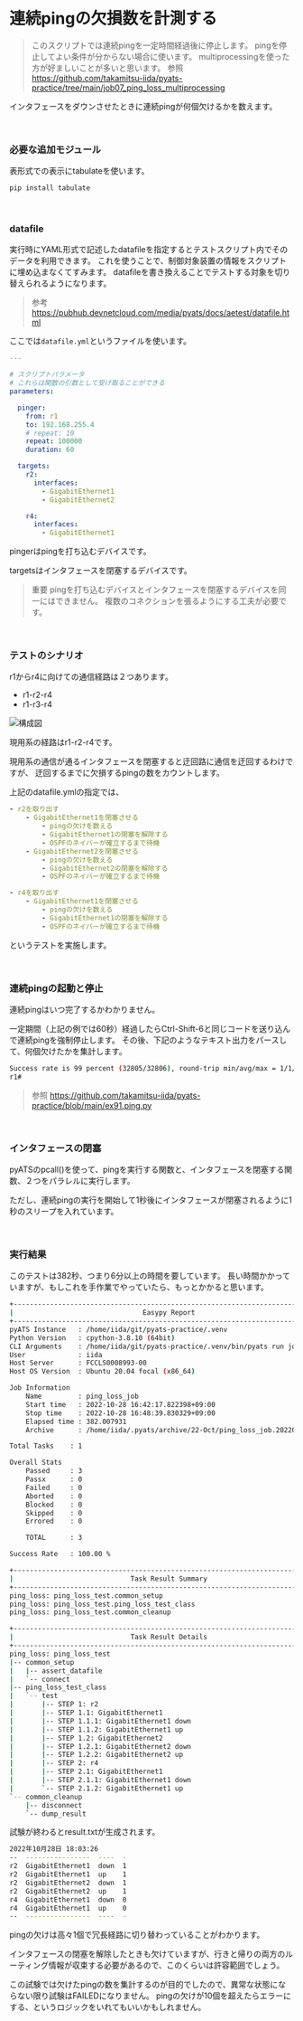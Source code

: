 # 連続pingの欠損数を計測する

> このスクリプトでは連続pingを一定時間経過後に停止します。
> pingを停止してよい条件が分からない場合に使います。
> multiprocessingを使った方が好ましいことが多いと思います。
> 参照
> https://github.com/takamitsu-iida/pyats-practice/tree/main/job07_ping_loss_multiprocessing

インタフェースをダウンさせたときに連続pingが何個欠けるかを数えます。

<br>

### 必要な追加モジュール

表形式での表示にtabulateを使います。

```bash
pip install tabulate
```

<br>

### datafile

実行時にYAML形式で記述したdatafileを指定するとテストスクリプト内でそのデータを利用できます。
これを使うことで、制御対象装置の情報をスクリプトに埋め込まなくてすみます。
datafileを書き換えることでテストする対象を切り替えられるようになります。

> 参考
> https://pubhub.devnetcloud.com/media/pyats/docs/aetest/datafile.html


ここでは`datafile.yml`というファイルを使います。

```YAML
---

# スクリプトパラメータ
# これらは関数の引数として受け取ることができる
parameters:

  pinger:
    from: r1
    to: 192.168.255.4
    # repeat: 10
    repeat: 100000
    duration: 60

  targets:
    r2:
      interfaces:
        - GigabitEthernet1
        - GigabitEthernet2

    r4:
      interfaces:
        - GigabitEthernet1
```

pingerはpingを打ち込むデバイスです。

targetsはインタフェースを閉塞するデバイスです。

> 重要
> pingを打ち込むデバイスとインタフェースを閉塞するデバイスを同一にはできません。
> 複数のコネクションを張るようにする工夫が必要です。


<br>

### テストのシナリオ

r1からr4に向けての通信経路は２つあります。

- r1-r2-r4
- r1-r3-r4

![構成図](https://takamitsu-iida.github.io/pyats-practice/img/fig1.PNG "構成図")

現用系の経路はr1-r2-r4です。

現用系の通信が通るインタフェースを閉塞すると迂回路に通信を迂回するわけですが、
迂回するまでに欠損するpingの数をカウントします。

上記のdatafile.ymlの指定では、

```YAML
- r2を取り出す
    - GigabitEthernet1を閉塞させる
        - pingの欠けを数える
        - GigabitEthernet1の閉塞を解除する
        - OSPFのネイバーが確立するまで待機
    - GigabitEthernet2を閉塞させる
        - pingの欠けを数える
        - GigabitEthernet2の閉塞を解除する
        - OSPFのネイバーが確立するまで待機

- r4を取り出す
    - GigabitEthernet1を閉塞させる
        - pingの欠けを数える
        - GigabitEthernet1の閉塞を解除する
        - OSPFのネイバーが確立するまで待機
```

というテストを実施します。

<br>

### 連続pingの起動と停止

連続pingはいつ完了するかわかりません。

一定期間（上記の例では60秒）経過したらCtrl-Shift-6と同じコードを送り込んで連続pingを強制停止します。
その後、下記のようなテキスト出力をパースして、何個欠けたかを集計します。

```bash
Success rate is 99 percent (32805/32806), round-trip min/avg/max = 1/1/46 ms
r1#
```

> 参照
> https://github.com/takamitsu-iida/pyats-practice/blob/main/ex91.ping.py

<br>

### インタフェースの閉塞

pyATSのpcall()を使って、pingを実行する関数と、インタフェースを閉塞する関数、２つをパラレルに実行します。

ただし、連続pingの実行を開始して1秒後にインタフェースが閉塞されるように1秒のスリープを入れています。

<br>

### 実行結果

このテストは382秒、つまり6分以上の時間を要しています。
長い時間かかっていますが、もしこれを手作業でやっていたら、もっとかかると思います。

```bash
+------------------------------------------------------------------------------+
|                                Easypy Report                                 |
+------------------------------------------------------------------------------+
pyATS Instance   : /home/iida/git/pyats-practice/.venv
Python Version   : cpython-3.8.10 (64bit)
CLI Arguments    : /home/iida/git/pyats-practice/.venv/bin/pyats run job ping_loss_job.py --testbed-file ../lab.yml
User             : iida
Host Server      : FCCLS0008993-00
Host OS Version  : Ubuntu 20.04 focal (x86_64)

Job Information
    Name         : ping_loss_job
    Start time   : 2022-10-28 16:42:17.822398+09:00
    Stop time    : 2022-10-28 16:48:39.830329+09:00
    Elapsed time : 382.007931
    Archive      : /home/iida/.pyats/archive/22-Oct/ping_loss_job.2022Oct28_16:42:08.211185.zip

Total Tasks    : 1

Overall Stats
    Passed     : 3
    Passx      : 0
    Failed     : 0
    Aborted    : 0
    Blocked    : 0
    Skipped    : 0
    Errored    : 0

    TOTAL      : 3

Success Rate   : 100.00 %

+------------------------------------------------------------------------------+
|                             Task Result Summary                              |
+------------------------------------------------------------------------------+
ping_loss: ping_loss_test.common_setup                                    PASSED
ping_loss: ping_loss_test.ping_loss_test_class                            PASSED
ping_loss: ping_loss_test.common_cleanup                                  PASSED

+------------------------------------------------------------------------------+
|                             Task Result Details                              |
+------------------------------------------------------------------------------+
ping_loss: ping_loss_test
|-- common_setup                                                          PASSED
|   |-- assert_datafile                                                   PASSED
|   `-- connect                                                           PASSED
|-- ping_loss_test_class                                                  PASSED
|   `-- test                                                              PASSED
|       |-- STEP 1: r2                                                    PASSED
|       |-- STEP 1.1: GigabitEthernet1                                    PASSED
|       |-- STEP 1.1.1: GigabitEthernet1 down                             PASSED
|       |-- STEP 1.1.2: GigabitEthernet1 up                               PASSED
|       |-- STEP 1.2: GigabitEthernet2                                    PASSED
|       |-- STEP 1.2.1: GigabitEthernet2 down                             PASSED
|       |-- STEP 1.2.2: GigabitEthernet2 up                               PASSED
|       |-- STEP 2: r4                                                    PASSED
|       |-- STEP 2.1: GigabitEthernet1                                    PASSED
|       |-- STEP 2.1.1: GigabitEthernet1 down                             PASSED
|       `-- STEP 2.1.2: GigabitEthernet1 up                               PASSED
`-- common_cleanup                                                        PASSED
    |-- disconnect                                                        PASSED
    `-- dump_result                                                       PASSED
```

試験が終わるとresult.txtが生成されます。

```bash
2022年10月28日 18:03:26
--  ----------------  ----  -
r2  GigabitEthernet1  down  1
r2  GigabitEthernet1  up    1
r2  GigabitEthernet2  down  1
r2  GigabitEthernet2  up    1
r4  GigabitEthernet1  down  0
r4  GigabitEthernet1  up    0
--  ----------------  ----  -
```

pingの欠けは高々1個で冗長経路に切り替わっていることがわかります。

インタフェースの閉塞を解除したときも欠けていますが、行きと帰りの両方のルーティング情報が収束する必要があるので、このくらいは許容範囲でしょう。

この試験では欠けたpingの数を集計するのが目的でしたので、異常な状態にならない限り試験はFAILEDになりません。
pingの欠けが10個を超えたらエラーにする、というロジックをいれてもいいかもしれません。
